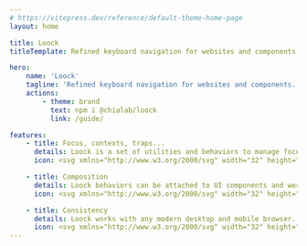 ```yaml
---
# https://vitepress.dev/reference/default-theme-home-page
layout: home

title: Loock
titleTemplate: Refined keyboard navigation for websites and components

hero:
    name: 'Loock'
    tagline: 'Refined keyboard navigation for websites and components.'
    actions:
        - theme: brand
          text: npm i @chialab/loock
          link: /guide/

features:
    - title: Focus, contexts, traps...
      details: Loock is a set of utilities and behaviors to manage focus locally, to trap it in a specific context, to navigate using keyboard arrows and more.
      icon: <svg xmlns="http://www.w3.org/2000/svg" width="32" height="32" viewBox="0 0 32 32"><path fill="currentColor" d="M23 16.01a7 7 0 0 0-4.18 1.39l-4.22-4.22A6.86 6.86 0 0 0 16 9.01a7 7 0 1 0-2.81 5.59l4.21 4.22a7 7 0 1 0 5.6-2.81Zm-19-7a5 5 0 1 1 5 5a5 5 0 0 1-5-5Z"/></svg>

    - title: Composition
      details: Loock behaviors can be attached to UI components and work with any framework. They are designed to be easily plugged-in and plugged-out.
      icon: <svg xmlns="http://www.w3.org/2000/svg" width="32" height="32" viewBox="0 0 32 32"><path fill="currentColor" d="M32 11h-3V5c0-1.1-.9-2-2-2H13c-1.1 0-2 .9-2 2v4h2V5h14v14H13v-4h-2v4c0 1.1.9 2 2 2h14c1.1 0 2-.9 2-2v-6h3v-2z"/><path fill="currentColor" d="M21 17v-4c0-1.1-.9-2-2-2H5c-1.1 0-2 .9-2 2v6H0v2h3v6c0 1.1.9 2 2 2h14c1.1 0 2-.9 2-2v-4h-2v4H5V13h14v4h2z"/></svg>

    - title: Consistency
      details: Loock works with any modern desktop and mobile browser. E2E testing is performed against Chromium, Firefox and Webkit in order to check consistency.
      icon: <svg xmlns="http://www.w3.org/2000/svg" width="32" height="32" viewBox="0 0 32 32"><path fill="currentColor" d="M28 8h2V4a2.002 2.002 0 0 0-2-2h-4v2h4zM17 2h4v2h-4zm11 9h2v4h-2zm0 7v4h-4V10a2.002 2.002 0 0 0-2-2H10V4h4V2h-4a2.002 2.002 0 0 0-2 2v4H4a2.002 2.002 0 0 0-2 2v18a2.002 2.002 0 0 0 2 2h18a2.002 2.002 0 0 0 2-2v-4h4a2.002 2.002 0 0 0 2-2v-4zm-6 10H4V10h18z"/></svg>
---
```

